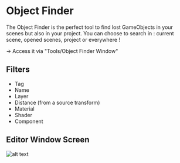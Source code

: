 # Object Finder 

The Object Finder is the perfect tool to find lost GameObjects in your scenes but also in your project. You can choose to search in : current scene, opened scenes, project or everywhere ! 

-> Access it via "Tools/Object Finder Window"

## Filters 

- Tag
- Name
- Layer
- Distance (from a source transform)
- Material
- Shader
- Component

## Editor Window Screen
![alt text](https://i.ibb.co/QFT6YsY/Tool.png)
